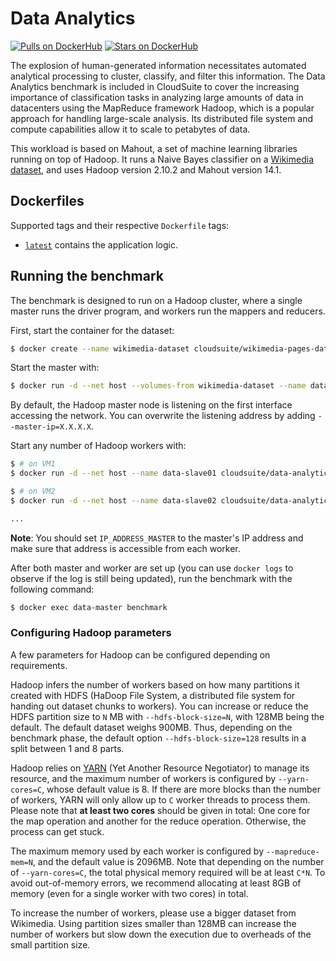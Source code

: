 # Data Analytics #

[![Pulls on DockerHub][dhpulls]][dhrepo]
[![Stars on DockerHub][dhstars]][dhrepo]

The explosion of human-generated information necessitates automated analytical processing to cluster, classify, and filter this information. The Data Analytics benchmark is included in CloudSuite to cover the increasing importance of classification tasks in analyzing large amounts of data in datacenters using the MapReduce framework Hadoop, which is a popular approach for handling large-scale analysis. Its distributed file system and compute capabilities allow it to scale to petabytes of data. 

This workload is based on Mahout, a set of machine learning libraries running on top of Hadoop. It runs a Naive Bayes classifier on a [Wikimedia dataset](https://dumps.wikimedia.org/backup-index.html), and uses Hadoop version 2.10.2 and Mahout version 14.1.


## Dockerfiles

Supported tags and their respective `Dockerfile` tags:
- [`latest`][latestcontainer] contains the application logic.

## Running the benchmark ##

The benchmark is designed to run on a Hadoop cluster, where a single master runs the driver program, and workers run the mappers and reducers.

First, start the container for the dataset:

```bash
$ docker create --name wikimedia-dataset cloudsuite/wikimedia-pages-dataset 
```

Start the master with:

```bash
$ docker run -d --net host --volumes-from wikimedia-dataset --name data-master cloudsuite/data-analytics --master
```

By default, the Hadoop master node is listening on the first interface accessing the network. You can overwrite the listening address by adding `--master-ip=X.X.X.X`.

Start any number of Hadoop workers with:

```bash
$ # on VM1
$ docker run -d --net host --name data-slave01 cloudsuite/data-analytics --slave --master-ip=<IP_ADDRESS_MASTER>

$ # on VM2
$ docker run -d --net host --name data-slave02 cloudsuite/data-analytics --slave --master-ip=<IP_ADDRESS_MASTER>

...
```

**Note**: You should set `IP_ADDRESS_MASTER` to the master's IP address and make sure that address is accessible from each worker.

After both master and worker are set up (you can use `docker logs` to observe if the log is still being updated), run the benchmark with the following command:

```bash
$ docker exec data-master benchmark
```

### Configuring Hadoop parameters ###

A few parameters for Hadoop can be configured depending on requirements.

Hadoop infers the number of workers based on how many partitions it created with HDFS (HaDoop File System, a distributed file system for handing out dataset chunks to workers). You can increase or reduce the HDFS partition size to `N` MB with `--hdfs-block-size=N`, with 128MB being the default. The default dataset weighs 900MB. Thus, depending on the benchmark phase, the default option `--hdfs-block-size=128` results in a split between 1 and 8 parts.

Hadoop relies on [YARN][yarn] (Yet Another Resource Negotiator) to manage its resource, and the maximum number of workers is configured by `--yarn-cores=C`, whose default value is 8. If there are more blocks than the number of workers, YARN will only allow up to `C` worker threads to process them. Please note that **at least two cores** should be given in total: One core for the map operation and another for the reduce operation. Otherwise, the process can get stuck. 

The maximum memory used by each worker is configured by `--mapreduce-mem=N`, and the default value is 2096MB. Note that depending on the number of `--yarn-cores=C`, the total physical memory required will be at least `C*N`. To avoid out-of-memory errors, we recommend allocating at least 8GB of memory (even for a single worker with two cores) in total.

To increase the number of workers, please use a bigger dataset from Wikimedia. Using partition sizes smaller than 128MB can increase the number of workers but slow down the execution due to overheads of the small partition size. 


[dhrepo]: https://hub.docker.com/r/cloudsuite/data-analytics/ "DockerHub Page"
[dhpulls]: https://img.shields.io/docker/pulls/cloudsuite/data-analytics.svg "Go to DockerHub Page"
[dhstars]: https://img.shields.io/docker/stars/cloudsuite/data-analytics.svg "Go to DockerHub Page"
[yarn]: https://hadoop.apache.org/docs/stable/hadoop-yarn/hadoop-yarn-site/YARN.html "YARN explanation"

[latestcontainer]: https://github.com/parsa-epfl/cloudsuite/blob/main/benchmarks/data-analytics/latest/Dockerfile "link to container, github"